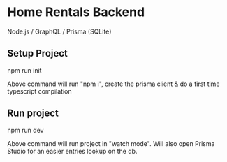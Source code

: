 <h1>Home Rentals Backend</h1>
<p>Node.js / GraphQL / Prisma (SQLite)</p>

<h2>Setup Project</h2>
<p>npm run init</p>
<span>Above command will run "npm i", create the prisma client & do a first time typescript compilation</span>

<h2>Run project</h2>
<p>npm run dev</p>
<span>Above command will run project in "watch mode". Will also open Prisma Studio for an easier entries lookup on the db.</span>
